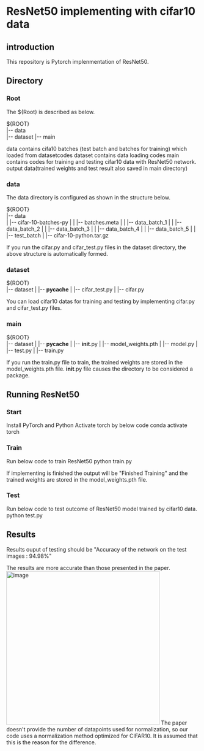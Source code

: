 # ResNet50 implementing with cifar10 data

## introduction
This repository is Pytorch implenmentation of ResNet50. 

## Directory
### Root

The ${Root} is described as below.

${ROOT}  
|-- data  
|-- dataset
|-- main


data contains cifa10 batches (test batch and batches for training) which loaded from datasetcodes
dataset contains data loading codes
main contains codes for training and testing cifar10 data with ResNet50 network. output data(trained weights and test result also saved in main directory)

### data
The data directory is configured as shown in the structure below.

${ROOT}  
|-- data  
|   |-- cifar-10-batches-py
|   |   |-- batches.meta
|   |   |-- data_batch_1
|   |   |-- data_batch_2
|   |   |-- data_batch_3
|   |   |-- data_batch_4
|   |   |-- data_batch_5
|   |   |-- test_batch
|   |-- cifar-10-python.tar.gz

If you run the cifar.py and cifar_test.py files in the dataset directory, the above structure is automatically formed.

### dataset

${ROOT}  
|-- dataset
|   |-- __pycache__
|   |-- cifar_test.py
|   |-- cifar.py

You can load cifar10 datas for training and testing by implementing cifar.py and cifar_test.py files.

### main
${ROOT}  
|-- dataset
|   |-- __pycache__
|   |-- __init__.py
|   |-- model_weights.pth
|   |-- model.py
|   |-- test.py
|   |-- train.py

If you run the train.py file to train, the trained weights are stored in the model_weights.pth file.
__init__.py file causes the directory to be considered a package.

## Running ResNet50
### Start
Install PyTorch and Python
Activate torch by below code
conda activate torch

### Train
Run below code to train ResNet50
python train.py

If implementing is finished the output will be "Finished Training" and the trained weights are stored in the model_weights.pth file.

### Test
Run below code to test outcome of ResNet50 model trained by cifar10 data.
python test.py

## Results
Results ouput of testing should be "Accuracy of the network on the test images : 94.98%"


The results are more accurate than those presented in the paper.
<img width="401" alt="image" src="https://github.com/snuece20/Resnet50cifar10/assets/157671957/4908fb4f-377f-470f-a411-0bd0f953ca92">
The paper doesn't provide the number of datapoints used for normalization, so our code uses a normalization method optimized for CIFAR10. It is assumed that this is the reason for the difference.


 


